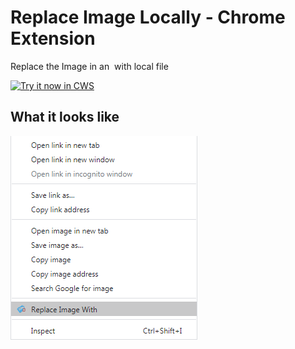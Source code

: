 # Replace Image Locally - Chrome Extension

Replace the Image in an <img> with local file

<a target="_blank" href="https://chrome.google.com/webstore/detail/emfmnikpggjpmcngklkifngaplokogja">![Try it now in CWS](https://raw.github.com/GoogleChrome/chrome-app-samples/master/tryitnowbutton_small.png "Click here to install this sample from the Chrome Web Store")</a>

## What it looks like
![Demo](images/demo.png)